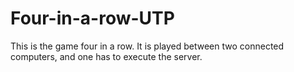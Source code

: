 # Four-in-a-row-UTP
This is the game four in a row. It is played between two connected computers, and one has to execute the server.
